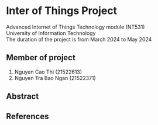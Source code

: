 # Inter of Things Project
Advanced Internet of Things Technology module (NT531)  
University of Information Technology  
The duration of the project is from March 2024 to May 2024
## Member of project
1. Nguyen Cao Thi (21522613)
2. Nguyen Tra Bao Ngan (21522371)

## Abstract

## References